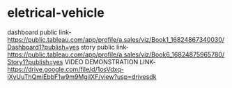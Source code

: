 # eletrical-vehicle
dashboard public link-
https://public.tableau.com/app/profile/a.sales/viz/Book1_16824867340030/Dashboard1?publish=yes
story public link-
https://public.tableau.com/app/profile/a.sales/viz/Book6_16824875965780/Story1?publish=yes
VIDEO DEMONSTRATION LINK-https://drive.google.com/file/d/1osVdxq-iXyUuThQmiEbbF1w9m9MgjIXF/view?usp=drivesdk
